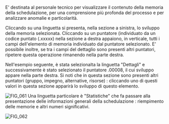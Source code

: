 E' destinata al personale tecnico per visualizzare il contenuto della memoria della schedulazione, per una comprensione più profonda del processo e per analizzare anomalie e particolarità.

Cliccando su una linguetta si presenta, nella sezione a sinistra, lo sviluppo della memoria selezionata. Cliccando su un puntatore (individuato da un codice puntato (.xxxxx) nella sezione a destra appaiono, in verticale, tutti i campi dell'elemento di memoria individuato dal puntatore selezionato. E' possibile inoltre, se tra i campi del dettaglio sono presenti altri puntatori, ripetere questa operazione rimanendo nella parte destra.

Nell'esempio seguente, è stata selezionalta la linguetta "Dettagli" e successivamente è stato selezionato il puntatore .00008, il cui sviluppo appare nella parte destra. Si noti che in questa sezione sono presenti altri puntatori (gruppo, impegno, alternative, risorse) :  cliccando uno di questi valori in questa sezione apparirà lo sviluppo di questo elemento.

![FIG_061](https://doc.smeup.com/immagini/MBDOC_OPE-S5IRIS_AME/FIG_061.png)
Una linguetta particolare è "Statistiche" che fa passare alla presentazione delle informazioni generali della schedulazione :  riempimento delle memorie e altri numeri significativi.

![FIG_062](https://doc.smeup.com/immagini/MBDOC_OPE-S5IRIS_AME/FIG_062.png)